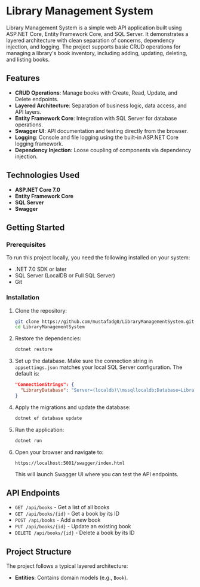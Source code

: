 # Library Management System

Library Management System is a simple web API application built using ASP.NET Core, Entity Framework Core, and SQL Server. 
It demonstrates a layered architecture with clean separation of concerns, dependency injection, and logging. 
The project supports basic CRUD operations for managing a library's book inventory, including adding, updating, deleting, and listing books.

## Features

- **CRUD Operations**: Manage books with Create, Read, Update, and Delete endpoints.
- **Layered Architecture**: Separation of business logic, data access, and API layers.
- **Entity Framework Core**: Integration with SQL Server for database operations.
- **Swagger UI**: API documentation and testing directly from the browser.
- **Logging**: Console and file logging using the built-in ASP.NET Core logging framework.
- **Dependency Injection**: Loose coupling of components via dependency injection.

## Technologies Used

- **ASP.NET Core 7.0**
- **Entity Framework Core**
- **SQL Server**
- **Swagger**

## Getting Started

### Prerequisites

To run this project locally, you need the following installed on your system:

- .NET 7.0 SDK or later
- SQL Server (LocalDB or Full SQL Server)
- Git

### Installation

1. Clone the repository:

    ```bash
    git clone https://github.com/mustafadg0/LibraryManagementSystem.git
    cd LibraryManagementSystem
    ```

2. Restore the dependencies:

    ```bash
    dotnet restore
    ```

3. Set up the database. Make sure the connection string in `appsettings.json` matches your local SQL Server configuration. The default is:

    ```json
    "ConnectionStrings": {
      "LibraryDatabase": "Server=(localdb)\\mssqllocaldb;Database=LibraryDB;Trusted_Connection=True;"
    }
    ```

4. Apply the migrations and update the database:

    ```bash
    dotnet ef database update
    ```

5. Run the application:

    ```bash
    dotnet run
    ```

6. Open your browser and navigate to:

    ```
    https://localhost:5001/swagger/index.html
    ```

    This will launch Swagger UI where you can test the API endpoints.

## API Endpoints

- `GET /api/books` - Get a list of all books
- `GET /api/books/{id}` - Get a book by its ID
- `POST /api/books` - Add a new book
- `PUT /api/books/{id}` - Update an existing book
- `DELETE /api/books/{id}` - Delete a book by its ID

## Project Structure

The project follows a typical layered architecture:

- **Entities**: Contains domain models (e.g., `Book`).

